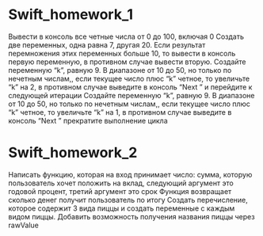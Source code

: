 # Swift_homework_1

Вывести в консоль все четные числа от 0 до 100, включая 0
Создать две переменных, одна равна 7, другая 20. Если результат перемножения этих переменных больше 10, то вывести в консоль первую переменную, в противном случае вывести вторую.
Создайте переменную “k”, равную 9. В диапазоне от 10 до 50, но только по нечетным числам,, если текущее число плюс “k” четное, то увеличьте  “k” на 2, в противном случае выведите в консоль “Next ” и перейдите к следующей итерации
Создайте переменную “k”, равную 9. В диапазоне от 10 до 50, но только по нечетным числам,, если текущее число плюс “k” четное, то увеличьте  “k” на 1, в противном случае выведите в консоль “Next ” прекратите выполнение цикла

# Swift_homework_2

Написать функцию, которая на вход принимает число: сумма, которую пользователь хочет положить на вклад, следующий аргумент это годовой  процент, третий аргумент это срок Функция возвращает сколько денег получит пользователь по итогу
Создать перечисление, которое содержит 3 вида пиццы и создать  переменные с каждым видом пиццы.
Добавить возможность получения названия пиццы через  rawValue
